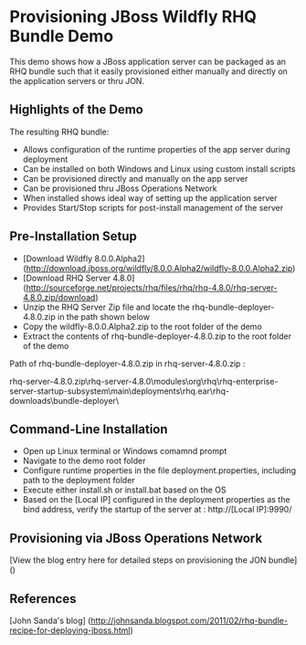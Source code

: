Provisioning JBoss Wildfly RHQ Bundle Demo
==========================================

This demo shows how a JBoss application server can be packaged as an RHQ bundle such that it easily provisioned either manually and directly on the application servers or thru JON. 

Highlights of the Demo
----------------------
The resulting RHQ bundle:
- Allows configuration of the runtime properties of the app server during deployment 
- Can be installed on both Windows and Linux using custom install scripts 
- Can be provisioned directly and manually on the app server
- Can be provisioned thru JBoss Operations Network
- When installed shows ideal way of setting up the application server
- Provides Start/Stop scripts for post-install management of the server 

Pre-Installation Setup
----------------------
- [Download Wildfly 8.0.0.Alpha2] (http://download.jboss.org/wildfly/8.0.0.Alpha2/wildfly-8.0.0.Alpha2.zip)
- [Download RHQ Server 4.8.0] (http://sourceforge.net/projects/rhq/files/rhq/rhq-4.8.0/rhq-server-4.8.0.zip/download)
- Unzip the RHQ Server Zip file and locate the rhq-bundle-deployer-4.8.0.zip in the path shown below
- Copy the wildfly-8.0.0.Alpha2.zip to the root folder of the demo
- Extract the contents of rhq-bundle-deployer-4.8.0.zip to the root folder of the demo

Path of rhq-bundle-deployer-4.8.0.zip in rhq-server-4.8.0.zip :

rhq-server-4.8.0.zip\rhq-server-4.8.0\modules\org\rhq\rhq-enterprise-server-startup-subsystem\main\deployments\rhq.ear\rhq-downloads\bundle-deployer\

Command-Line Installation
-------------------------
- Open up Linux terminal or Windows comamnd prompt
- Navigate to the demo root folder 
- Configure runtime properties in the file deployment.properties, including path to the deployment folder
- Execute either install.sh or install.bat based on the OS
- Based on the [Local IP] configured in the deployment properties as the bind address, verify the startup of the server at : http://[Local IP]:9990/

Provisioning via JBoss Operations Network
-----------------------------------------
[View the blog entry here for detailed steps on provisioning the JON bundle] ()

References
----------
[John Sanda's blog] (http://johnsanda.blogspot.com/2011/02/rhq-bundle-recipe-for-deploying-jboss.html) 

